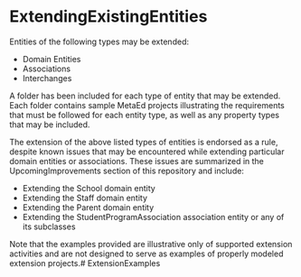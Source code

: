 # ExtendingExistingEntities

Entities of the following types may be extended:
- Domain Entities
- Associations
- Interchanges

A folder has been included for each type of entity that may be extended. Each folder contains sample MetaEd projects illustrating the requirements that must be followed for each entity type, as well as any property types that may be included.

The extension of the above listed types of entities is endorsed as a rule, despite known issues that may be encountered while extending particular domain entities or associations. These issues are summarized in the UpcomingImprovements section of this repository and include:
- Extending the School domain entity
- Extending the Staff domain entity
- Extending the Parent domain entity
- Extending the StudentProgramAssociation association entity or any of its subclasses

Note that the examples provided are illustrative only of supported extension activities and are not designed to serve as examples of properly modeled extension projects.# ExtensionExamples